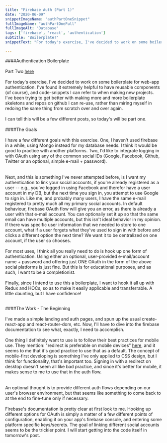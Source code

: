 ```yaml
---
title: "Firebase Auth (Part 1)"
date: "2020-06-09"
snippetImageName: "authPartOneSnippet"
fullImageName: "authPartOneFull"
fullImageAlt: "Database"
tags: ['firebase', 'react', 'authentication']
subtitle: "Boilerplate!"
snippetText: "For today's exercise, I've decided to work on some boilerplate for web-app authentication.  I've found it extremely helpful to have reusable components (of course), and code-snippets I can refer to when making new projects.  I've been trying to get better with making more and more boilerplate skeletons and repos on github I can re-use, rather than miring myself in redoing the same thing from scratch over and over again."

---
```

####Authentication Boilerplate
<br>
<br>
Part Two <a href = "/posts/firebase-auth-2/">here</a>
<br>
<br>
For today's exercise, I've decided to work on some boilerplate for web-app authentication.  I've found it extremely helpful to have reusable components (of course), and code-snippets I can refer to when making new projects.  I've been trying to get better with making more and more boilerplate skeletons and repos on github I can re-use, rather than miring myself in redoing the same thing from scratch over and over again.
<br>
<br>
I can tell this will be a few different posts, so today's will be part one.
<br>
<br>
####The Goals
<br>
<br>
I have a few different goals with this exercise.  One, I haven't used firebase in a while, using Mongo instead for my database needs.  I think it would be good to practice with another platforms.  Two, I'd like to integrate logging in with OAuth using any of the common social IDs (Google, Facebook, Github, Twitter or an optional, simple e-mail + password).   
<br>
<br>
Next, and this is something I've never attempted before, is I want my authentication to link your social accounts, if you're already registered as a user -- e.g., you've logged in using Facebook and therefor have a user account in my DB, but the next time you sign in, you attempt to use Google to sign in.  Like me, and probably many users, I have the same e-mail registered to pretty much all my primary social accounts.  In default behaviour, firebase OAuth flow will give you an error, as there is already a user with that e-mail account.  You can optionally set it up so that the same email can have multiple accounts, but this isn't ideal behavior in my opinion.  If there was specific user information that we needed to store to one account, what if a user forgets what they've used to sign in with before and clicks a different option the next time?  We want it to be centralized on one account, if the user so chooses. 
<br>
<br>
For most uses, I think all you really need to do is hook up one form of authentication.  Using either an optional, user-provided e-mail/account name + password and offering just ONE OAuth in the form of the above social platforms is just fine.  But this is for educational purposes, and as such, I want to be a completionist.
<br>
<br>
Finally, since I intend to use this a boilerplate, I want to hook it all up with Redux and HOCs, so as to make it easily applicable and transferrable.  A little daunting, but I have confidence!
<br>
<br>

####The Work - The Beginning
<br>
<br>I've made a simple landing and auth pages, and spun up the usual create-react-app and react-router-dom, etc.  Now, I'll have to dive into the firebase documentation to see what, exactly, I need to accomplish.
<br>
<br>
One thing I definitely want to use is to follow their best practices for mobile use.  They mention: "redirect is preferable on mobile devices" <a href = "https://firebase.google.com/docs/auth/web/google-signin#redirect-mode">here</a>, and it seems to me that it's good practice to use that as a default.  The concept of mobile-first developing is something I've only applied to CSS design, but I think for functionality, that's important too.  Signing in with a redirect on desktop doesn't seem all like bad practice, and since it's better for mobile, it makes sense to me to use that in the auth flow.  
<br>
<br>
An optional thought is to provide different auth flows depending on our user's browser environment, but that seems like something to come back to at the end to fine-tune only if necessary.
<br>
<br>
Firebase's documentation is pretty clear at first look to me.  Hooking up different options for OAuth is simply a matter of a few different points of configuration, enabling it on your app's firebase console, and entering some platform specific keys/secrets.  The goal of linking different social accounts seems to be the trickier point.  I will start getting into the code itself in tomorrow's post.
<br>
<br>
